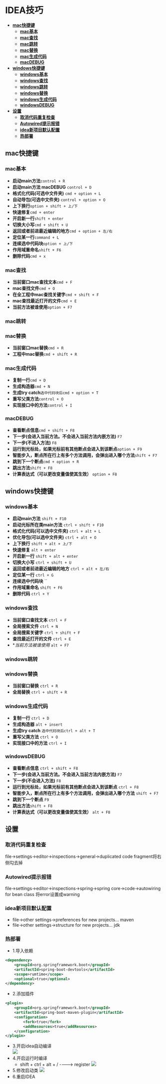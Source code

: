 # IDEA技巧
+ **[mac快捷键](#mac快捷键)**
    + **[mac基本](#mac基本)**
    + **[mac查找](#mac查找)**
    + **[mac跳转](#mac跳转)**
    + **[mac替换](#mac替换)**
    + **[mac生成代码](#mac生成代码)**
    + **[macDEBUG](#macDEBUG)**
+ **[windows快捷键](#windows快捷键)**
    + **[windows基本](#windows基本)**
    + **[windows查找](#windows查找)**
    + **[windows跳转](#windows跳转)**
    + **[windows替换](#windows替换)**
    + **[windows生成代码](#windows生成代码)**
    + **[windowsDEBUG](#windowsDEBUG)**
+ **[设置](#设置)**
    + **[取消代码重复检查](#取消代码重复检查)**
    + **[Autowired提示报错](#Autowired提示报错)**
    + **[idea新项目默认配置](#idea新项目默认配置)**
    + **[热部署](#热部署)**
    
    
## mac快捷键
### mac基本
+ **启动main方法**`control + R`
+ **启动main方法 macDEBUG** `control + D`
+ **格式化代码(可选中文件夹)** `cmd + option + L`
+ **自动导包(可选中文件夹)** `control + option + O`
+ **上下换行**`option + shift + 上/下`
+ **快速修复**`cmd + enter`
+ **开启新一行**`shift + enter`
+ **切换大小写**`cmd + shift + U`
+ **返回或者前进最近编辑的地方**`cmd + option + 左/右`
+ **定位某一行**`command + L`
+ **连续选中代码块**`option + 上/下`
+ **作用域重命名**`shift + F6`
+ **删除代码**`cmd + x`
### mac查找
+ **当前窗口mac查找文本**`cmd + F`
+ **mac查找文件**`cmd + O`
+ **在全工程中mac查找关键字**`cmd + shift + F`
+ **mac查找最近打开的文件**`cmd + E`
+ **当前方法被谁使用**`option + F7`
### mac跳转


### mac替换
+ **当前窗口mac替换**`cmd + R`
+ **工程中mac替换**`cmd + shift + R`
### mac生成代码
+ **复制一行**`cmd + D`
+ **生成构造器**`cmd + N`
+ **生成try catch**`选中代码块后cmd + option + T`
+ **重写父类方法**`control + O`
+ **实现接口中的方法**`control + I`
### macDEBUG
+ **查看断点信息**`cmd + shift + F8`
+ **下一步(会进入当前方法。不会进入当前方法内嵌方法)** `F7`
+ **下一步(不进入方法)** `F8`
+ **运行到光标处，如果光标前有其他断点会进入到该断点**`option + F9`
+ **智能步入，断点所在行上有多个方法调用，会弹出进入哪个方法**`shift + F7`
+ **跳到下一个断点**`cmd + option + R`
+ **跳出方法**`shift + F8`
+ **计算表达式（可以更改变量值使其生效）** `option + F8`

## windows快捷键
### windows基本
+ **启动main方法** `shift + F10`
+ **启动光标所在类main方法** `ctrl + shift + F10`
+ **格式化代码(可以选中文件夹)** `ctrl + alt + L`
+ **优化导包(可以选中文件夹)** `ctrl + alt + O`
+ **上下换行** `shift + alt + 上/下`
+ **快速修复** `alt + enter`
+ **开启新一行** `shift + alt + enter`
+ **切换大小写** `ctrl + shift + U`
+ **返回或者前进最近编辑的地方** `ctrl + alt + 左/右`
+ **定位某一行** `ctrl + G`
+ **连续选中代码块** ``
+ **作用域重命名** `shift + F6`
+ **删除代码** `ctrl + Y`
### windows查找
+ **当前窗口查找文本** `ctrl + F`
+ **全局搜索文件** `ctrl + N`
+ **全局搜索关键字** `ctrl + shift + F`
+ **查找最近打开的文件** `ctrl + E`
+ **当前方法被谁使用* `alt + F7`
### windows跳转

### windows替换
+ **当前窗口替换** `ctrl + R`
+ **全局替换** `ctrl + shift + R`
### windows生成代码
+ **复制一行** `ctrl + D`
+ **生成构造器** `alt + insert`
+ **生成try catch** `选中代码块后ctrl + alt + T`
+ **重写父类方法** `ctrl + O`
+ **实现接口中的方法** `ctrl + I`

### windowsDEBUG
+ **查看断点信息** `ctrl + shift + F8`
+ **下一步(会进入当前方法。不会进入当前方法内嵌方法)** `F7`
+ **下一步(不会进入方法)** `F8`
+ **运行到光标处，如果光标前有其他断点会进入到该断点** `ctrl + F8`
+ **智能步入，断点所在行上有多个方法调用，会弹出进入哪个方法** `shift + F7`
+ **跳到下一个断点** `F9`
+ **跳出方法**`shift + F8`
+ **计算表达式（可以更改变量值使其生效）** `alt + F8`

## 设置
### 取消代码重复检查
file->settings->editor->inspections->general->duplicated code fragment将右侧勾去掉
### Autowired提示报错
file->settings->editor->inspections->spring->spring core->code->autowiring for bean class 将error设置成warning
### idea新项目默认配置
+ file->other settings->preferences for new projects... maven
+ file->other settings->structure for new projects... jdk
### 热部署
+ 1.导入依赖
```xml
<dependency>
    <groupId>org.springframework.boot</groupId>
    <artifactId>spring-boot-devtools</artifactId>
    <scope>rumtime</scope>
    <optional>true</optional>
</dependency>
```
+ 2.添加插件
```xml
<plugin>
    <groupId>org.springframework.boot</groupId>
    <artifactId>spring-boot-maven-plugin</artifactId>
    <configuration>
        <fork>true</fork>
        <addResources>true</addResources>
    </configuration>
</plugin>
```
+ 3.开启idea自动编译  
![](images/idea/idea-auto-maked%20.jpg)
+ 4.开启运行时编译
    + shift + ctrl + alt + /  ----> register
![](images/idea/running-maked.jpg)
+ 5.修改启动类
![](images/idea/update-classes-resources.jpg)
+ 6.重启IDEA